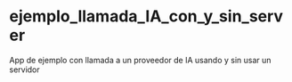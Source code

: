 # ejemplo_llamada_IA_con_y_sin_server
App de ejemplo con llamada a un proveedor de IA usando y sin usar un servidor

